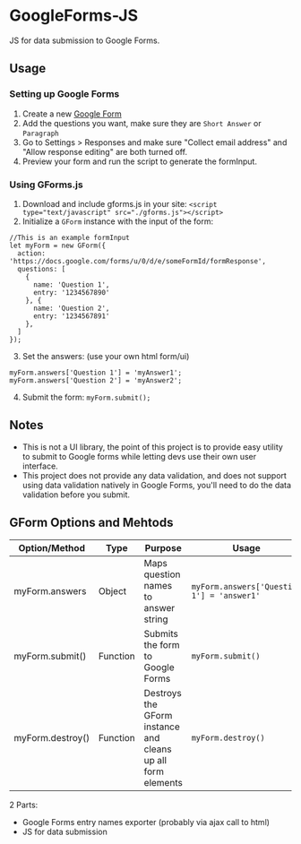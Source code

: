 # GoogleForms-JS
JS for data submission to Google Forms.

## Usage

### Setting up Google Forms
1. Create a new [Google Form](https://docs.google.com/forms/u/0/)
2. Add the questions you want, make sure they are `Short Answer` or `Paragraph`
3. Go to Settings > Responses and make sure "Collect email address" and "Allow response editing" are both turned off.
4. Preview your form and run the script to generate the formInput.

### Using GForms.js
1. Download and include gforms.js in your site:
`<script type="text/javascript" src="./gforms.js"></script>`
2. Initialize a `GForm` instance with the input of the form:
```
//This is an example formInput
let myForm = new GForm({
  action: 'https://docs.google.com/forms/u/0/d/e/someFormId/formResponse',
  questions: [
    {
      name: 'Question 1',
      entry: '1234567890'
    }, {
      name: 'Question 2',
      entry: '1234567891'
    },
  ]
});
```
3. Set the answers: (use your own html form/ui)
```
myForm.answers['Question 1'] = 'myAnswer1';
myForm.answers['Question 2'] = 'myAnswer2';
```

4. Submit the form: `myForm.submit();`

## Notes
- This is not a UI library, the point of this project is to provide easy utility to submit to Google forms while letting devs use their own user interface.
- This project does not provide any data validation, and does not support using data validation natively in Google Forms, you'll need to do the data validation before you submit.

## GForm Options and Mehtods
| Option/Method  | Type | Purpose | Usage |
| --- | --- | --- | --- |
| myForm.answers | Object | Maps question names to answer string | `myForm.answers['Question 1'] = 'answer1'`
| myForm.submit()  | Function | Submits the form to Google Forms | `myForm.submit()`
| myForm.destroy() | Function | Destroys the GForm instance and cleans up all form elements | `myForm.destroy()`

2 Parts:
- Google Forms entry names exporter (probably via ajax call to html)
- JS for data submission
